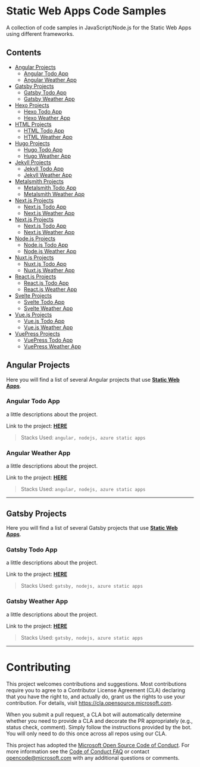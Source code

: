 # Static Web Apps Code Samples

A collection of code samples in JavaScript/Node.js for the Static Web Apps using different frameworks.

## Contents

- [Angular Projects](#angular-projects)
    - [Angular Todo App ](#angular-todo-app)
    - [Angular Weather App](#angular-weather-app)
- [Gatsby Projects](#gatsby-projects)
    - [Gatsby Todo App ](#gatsby-todo-app)
    - [Gatsby Weather App](#gatsby-weather-app)
- [Hexo Projects](#hexo-projects)
    - [Hexo Todo App ](#hexo-todo-app)
    - [Hexo Weather App](#hexo-weather-app)
- [HTML Projects](#html-projects)
    - [HTML Todo App ](#html-todo-app)
    - [HTML Weather App](#html-weather-app)
- [Hugo Projects](#hugo-projects)
    - [Hugo Todo App ](#hugo-todo-app)
    - [Hugo Weather App](#hugo-weather-app)
- [Jekyll Projects](#jekyll-projects)
    - [Jekyll Todo App ](#jekyll-todo-app)
    - [Jekyll Weather App](#jekyll-weather-app)
- [Metalsmith Projects](#metalsmith-projects)
    - [Metalsmith Todo App ](#metalsmith-todo-app)
    - [Metalsmith Weather App](#metalsmith-weather-app)
- [Next.js Projects](#nestjs-projects)
    - [Next.js Todo App ](#nestjs-todo-app)
    - [Next.js Weather App](#nestjs-weather-app)
- [Next.js Projects](#nestjs-projects)
    - [Next.js Todo App ](#nestjs-todo-app)
    - [Next.js Weather App](#nestjs-weather-app)
- [Node.js Projects](#nodejs-projects)
    - [Node.js Todo App ](#nodejs-todo-app)
    - [Node.js Weather App](#nodejs-weather-app)
- [Nuxt.js Projects](#nuxtjs-projects)
    - [Nuxt.js Todo App ](#nuxtjs-todo-app)
    - [Nuxt.js Weather App](#nuxtjs-weather-app)
- [React.js Projects](#reactjs-projects)
    - [React.js Todo App ](#reactjs-todo-app)
    - [React.js Weather App](#reactjs-weather-app)
- [Svelte Projects](#sveltejs-projects)
    - [Svelte Todo App ](#sveltejs-todo-app)
    - [Svelte Weather App](#sveltejs-weather-app)
- [Vue.js Projects](#vuejs-projects)
    - [Vue.js Todo App ](#vuejs-todo-app)
    - [Vue.js Weather App](#vuejs-weather-app)
- [VuePress Projects](#vuepress-projects)
    - [VuePress Todo App ](#vuepress-todo-app)
    - [VuePress Weather App](#vuepress-weather-app)

## Angular Projects

Here you will find a list of several Angular projects that use **[Static Web Apps]()**.

### Angular Todo App

a little descriptions about the project. 

Link to the project: **[HERE]()**

> Stacks Used: `angular, nodejs, azure static apps`

### Angular Weather App

a little descriptions about the project.

Link to the project: **[HERE]()**

> Stacks Used: `angular, nodejs, azure static apps`

-------

## Gatsby Projects

Here you will find a list of several Gatsby projects that use **[Static Web Apps]()**.

### Gatsby Todo App

a little descriptions about the project. 

Link to the project: **[HERE]()**

> Stacks Used: `gatsby, nodejs, azure static apps`

### Gatsby Weather App

a little descriptions about the project.

Link to the project: **[HERE]()**

> Stacks Used: `gatsby, nodejs, azure static apps`

-------

# Contributing

This project welcomes contributions and suggestions.  Most contributions require you to agree to a
Contributor License Agreement (CLA) declaring that you have the right to, and actually do, grant us
the rights to use your contribution. For details, visit https://cla.opensource.microsoft.com.

When you submit a pull request, a CLA bot will automatically determine whether you need to provide
a CLA and decorate the PR appropriately (e.g., status check, comment). Simply follow the instructions
provided by the bot. You will only need to do this once across all repos using our CLA.

This project has adopted the [Microsoft Open Source Code of Conduct](https://opensource.microsoft.com/codeofconduct/).
For more information see the [Code of Conduct FAQ](https://opensource.microsoft.com/codeofconduct/faq/) or
contact [opencode@microsoft.com](mailto:opencode@microsoft.com) with any additional questions or comments.

